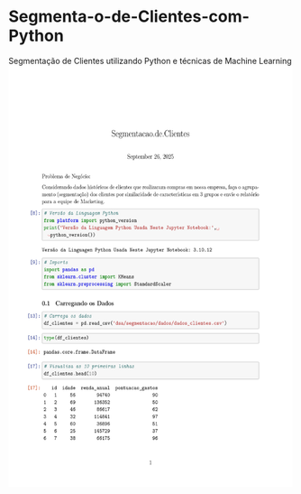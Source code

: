 # Segmenta-o-de-Clientes-com-Python
Segmentação de Clientes utilizando Python e técnicas de Machine Learning 
<img width="1000" height="746" alt="image" src=1 />
